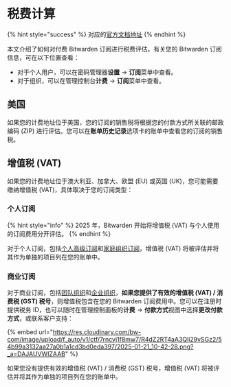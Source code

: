 # 税费计算

{% hint style="success" %}
对应的[官方文档地址](https://bitwarden.com/help/tax-calculation/)
{% endhint %}

本文介绍了如何对付费 Bitwarden 订阅进行税费评估。有关您的 Bitwarden 订阅信息，可在以下位置查看：

* 对于个人用户，可以在密码管理器**设置** → **订阅**菜单中查看。
* 对于组织，可以在管理控制台**计费** → **订阅**菜单中查看。

## 美国 <a href="#united-states" id="united-states"></a>

如果您的计费地址位于美国，您的订阅的销售税将根据您的付款方式所关联的邮政编码 (ZIP) 进行评估。您可以在**账单历史记录**选项卡的账单中查看您的订阅的销售税。

## 增值税 (VAT) <a href="#value-added-tax-vat" id="value-added-tax-vat"></a>

如果您的计费地址位于澳大利亚、加拿大、欧盟 (EU) 或英国 (UK)，您可能需要缴纳增值税 (VAT)，具体取决于您的订阅类型：

### 个人订阅 <a href="#personal-subscriptions" id="personal-subscriptions"></a>

{% hint style="info" %}
2025 年，Bitwarden 开始将增值税 (VAT) 与个人使用的订阅费用分开评估。
{% endhint %}

对于个人订阅，包括[个人高级订阅](password-manager/about-bitwarden-plans.md#premium-individual)和[家庭组织订阅](password-manager/about-bitwarden-plans.md#families-organizations)，增值税 (VAT) 将被评估并将其作为单独的项目列在您的账单中。

### 商业订阅 <a href="#business-subscriptions" id="business-subscriptions"></a>

对于商业订阅，包括[团队组织](password-manager/about-bitwarden-plans.md#teams-organizations)和[企业组织](password-manager/about-bitwarden-plans.md#enterprise-organizations)，**如果您提供了有效的增值税 (VAT) / 消费税 (GST) 税号**，则增值税包含在您的 Bitwarden 订阅费用中。您可以在注册时提供税务 ID，也可以随时在管理控制面板的**计费** → **付款方式**视图中选择**更改付款方式**，或联系客户支持：

{% embed url="https://res.cloudinary.com/bw-com/image/upload/f_auto/v1/ctf/7rncvj1f8mw7/R4dZ2RT4aA3Qli29vSGz2/54b99a3132aa27a0b1a1cd3bd0eda397/2025-01-21_10-42-28.png?_a=DAJAUVWIZAAB" %}

如果您没有提供有效的增值税 (VAT) / 消费税 (GST) 税号，增值税 (VAT) 将被评估并将其作为单独的项目列在您的账单中。
